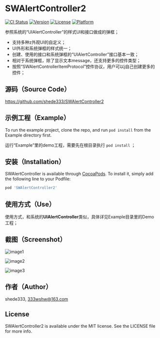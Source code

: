 # SWAlertController2

[![CI Status](https://img.shields.io/travis/shede333/SWAlertController2.svg?style=flat)](https://travis-ci.org/shede333/SWAlertController2)
[![Version](https://img.shields.io/cocoapods/v/SWAlertController2.svg?style=flat)](https://cocoapods.org/pods/SWAlertController2)
[![License](https://img.shields.io/cocoapods/l/SWAlertController2.svg?style=flat)](https://cocoapods.org/pods/SWAlertController2)
[![Platform](https://img.shields.io/cocoapods/p/SWAlertController2.svg?style=flat)](https://cocoapods.org/pods/SWAlertController2)


参照系统的“UIAlertController”的样式UI和接口做成的弹框；

* 支持多种z外观UI的自定义；  
* UI外形和系统弹框的样式统一；  
* 创建、使用的接口和系统弹框的“UIAlertController”接口基本一致；  
* 相对于系统弹框，除了显示文本message，还支持更多的控件类型；  
* 按照“SWAlertControllerItemProtocol”控件协议，用户可以j自己创建更多的控件；  

## 源码（Source Code）

<https://github.com/shede333/SWAlertController2>

## 示例工程（Example）

To run the example project, clone the repo, and run `pod install` from the Example directory first.

运行“Example”里的demo工程，需要先在根目录执行 `pod install` ；

## 安装（Installation）

SWAlertController is available through [CocoaPods](https://cocoapods.org). To install
it, simply add the following line to your Podfile:

```ruby
pod 'SWAlertController2'
```

## 使用方式（Use）

使用方式，和系统的**UIAlertController**类似，具体详见Example目录里的Demo工程；   

## 截图（Screenshot）

![image1](https://raw.githubusercontent.com/shede333/SWAlertController2/master/Screenshot/alert1.png)

![image2](https://raw.githubusercontent.com/shede333/SWAlertController2/master/Screenshot/alert2.png)

![image3](https://raw.githubusercontent.com/shede333/SWAlertController2/master/Screenshot/alert3.png)

## 作者（Author）

shede333, 333wshw@163.com

## License

SWAlertController2 is available under the MIT license. See the LICENSE file for more info.
